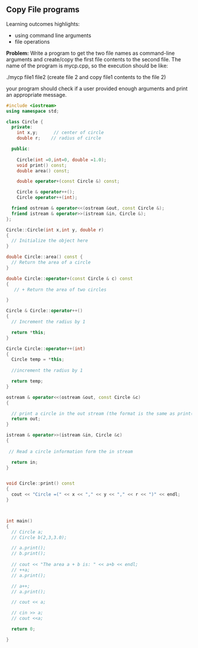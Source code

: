 ## Copy File programs

Learning outcomes highlights: 
- using command line arguments
- file operations

**Problem:** Write a program to get the two file names as command-line arguments and create/copy the first file contents to the second file. The name of the program is mycp.cpp, so the execution should be like:

./mycp file1 file2 (create file 2 and copy file1 contents to the file 2)

your program should check if a user provided enough arguments and print an appropriate message.

```C++
#include <iostream>
using namespace std;

class Circle {
  private:  
    int x,y;      // center of circle
    double r;    // radius of circle

  public:
   
    Circle(int =0,int=0, double =1.0);
    void print() const;
    double area() const;

    double operator+(const Circle &) const;

    Circle & operator++();
    Circle operator++(int);

  friend ostream & operator<<(ostream &out, const Circle &);
  friend istream & operator>>(istream &in, Circle &);
};

Circle::Circle(int x,int y, double r)
{
  // Initialize the object here
}

double Circle::area() const {
  // Return the area of a circle  
}

double Circle::operator+(const Circle & c) const
{
   // + Return the area of two circles  

}

Circle & Circle::operator++()
{
  // Increment the radius by 1

  return *this;
}

Circle Circle::operator++(int)
{
  Circle temp = *this;
  
  //increment the radius by 1

  return temp;
}

ostream & operator<<(ostream &out, const Circle &c)
{

  // print a circle in the out stream (the format is the same as print())
  return out;
}

istream & operator>>(istream &in, Circle &c)
{
 
 // Read a circle information form the in stream

  return in;
}


void Circle::print() const
{
  cout << "Circle =(" << x << "," << y << "," << r << ")" << endl;
}



int main()
{
  // Circle a;
  // Circle b(2,3,3.0);

  // a.print();
  // b.print();
  
  // cout << "The area a + b is: " << a+b << endl;
  // ++a;
  // a.print();

  // a++;
  // a.print();

  // cout << a;

  // cin >> a;
  // cout <<a;

  return 0;

}

```
